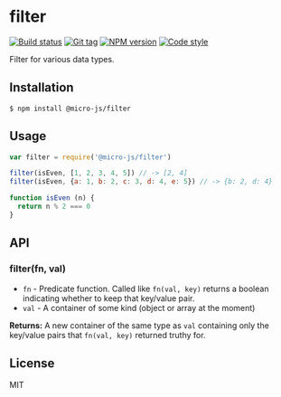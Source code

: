 
# filter

[![Build status][travis-image]][travis-url]
[![Git tag][git-image]][git-url]
[![NPM version][npm-image]][npm-url]
[![Code style][standard-image]][standard-url]

Filter for various data types.

## Installation

    $ npm install @micro-js/filter

## Usage

```js
var filter = require('@micro-js/filter')

filter(isEven, [1, 2, 3, 4, 5]) // -> [2, 4]
filter(isEven, {a: 1, b: 2, c: 3, d: 4, e: 5}) // -> {b: 2, d: 4}

function isEven (n) {
  return n % 2 === 0
}
```

## API

### filter(fn, val)

- `fn` - Predicate function. Called like `fn(val, key)` returns a boolean indicating whether to keep that key/value pair.
- `val` - A container of some kind (object or array at the moment)

**Returns:** A new container of the same type as `val` containing only the key/value pairs that `fn(val, key)` returned truthy for.

## License

MIT

[travis-image]: https://img.shields.io/travis/micro-js/filter.svg?style=flat-square
[travis-url]: https://travis-ci.org/micro-js/filter
[git-image]: https://img.shields.io/github/tag/micro-js/filter.svg
[git-url]: https://github.com/micro-js/filter
[standard-image]: https://img.shields.io/badge/code%20style-standard-brightgreen.svg?style=flat
[standard-url]: https://github.com/feross/standard
[npm-image]: https://img.shields.io/npm/v/@micro-js/filter.svg?style=flat-square
[npm-url]: https://npmjs.org/package/@micro-js/filter
